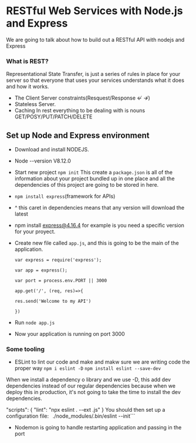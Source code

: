 
# RESTful Web Services with Node.js and Express
We are going to talk about how to build out a RESTful API with nodejs and Express

### What is REST?
  Representational State Transfer, is just a series of rules in place for your server so that everyone that uses your services understands what it does and how it works.
  - The Client Server constraints(Resquest/Response ↚ ↛)
  - Stateless Server.
  - Caching
  In rest everything to be dealing with is nouns
  GET/POSY/PUT/PATCH/DELETE

## Set up Node and Express environment
   - Download and install NODEJS.
   - Node --version
   V8.12.0
   - Start new project ```npm init```
    This create a ```package.json``` is all of the information about your project bundled up in one place and all the dependencies of this project are going to be stored in here.
  - ```npm install express```(framework for APIs)
  - ^ this caret in dependencies means that any version will download the latest
  - npm install express@4.16.4 for example is you need a specific version for your proyect.
  - Create new file called ```app.js```, and this is going to be the main of the application.
  
    `` var express = require('express'); ``

    `` var app = express(); ``

    `` var port = process.env.PORT || 3000 ``

    ``app.get('/', (req, res)=>{ ``

    `` res.send('Welcome to my API') ``
    
    `` }) ``
  - Run ``node app.js``
  - Now your application is running on port 3000
  ### Some tooling
   - ESLint to lint our code and make and makw sure we are writing code the proper way
   ``` npm i eslint -D ```
   ``` npm install eslint --save-dev ```
   
  When we install a dependency o library and we use -D, this add dev dependencies instead of our regular dependencies because when we deploy this in production, it's not going to take the time to install the dev dependencies.
  
  "scripts": {
         "lint": "npx eslint . --ext .js"
     }
    You should then set up a configuration file:```
    ``` ./node_modules/.bin/eslint --init```
  
   - Nodemon is going to handle restarting application and passing in the port


